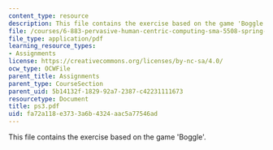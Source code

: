 ```yaml
---
content_type: resource
description: This file contains the exercise based on the game 'Boggle'.
file: /courses/6-883-pervasive-human-centric-computing-sma-5508-spring-2006/fa72a118e3733a6b4324aac5a77546ad_ps3.pdf
file_type: application/pdf
learning_resource_types:
- Assignments
license: https://creativecommons.org/licenses/by-nc-sa/4.0/
ocw_type: OCWFile
parent_title: Assignments
parent_type: CourseSection
parent_uid: 5b14132f-1829-92a7-2387-c42231111673
resourcetype: Document
title: ps3.pdf
uid: fa72a118-e373-3a6b-4324-aac5a77546ad
---
```

This file contains the exercise based on the game 'Boggle'.